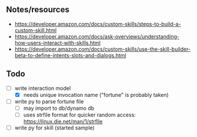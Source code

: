 ## Notes/resources
- https://developer.amazon.com/docs/custom-skills/steps-to-build-a-custom-skill.html
- https://developer.amazon.com/docs/ask-overviews/understanding-how-users-interact-with-skills.html
- https://developer.amazon.com/docs/custom-skills/use-the-skill-builder-beta-to-define-intents-slots-and-dialogs.html

## Todo
- [ ] write interaction model
  - [x] needs unique invocation name ("fortune" is probably taken)
- [ ] write py to parse fortune file
  - [ ] may import to db/dynamo db
  - [ ] uses strfile format for quicker random access: https://linux.die.net/man/1/strfile
- [ ] write py for skill (started sample)
